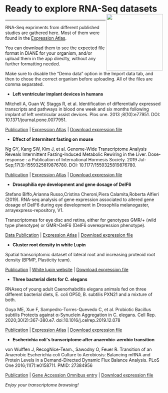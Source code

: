 # Ready to explore RNA-Seq datasets <img src="www/favicon.ico" align="right" alt="" width="180" />
---
  
RNA-Seq expriments from different published studies are gathered here.
Most of them were found in the [Expression Atlas]("https://www.ebi.ac.uk/gxa/home").

[](https://www.ebi.ac.uk/gxa/resources/images/expression-atlas.png)

You can download them to see the expected file format in DIANE for your organism, and/or upload them in the app direclty, without any further formatting needed.

Make sure to disable the “Demo data” option in the Import data tab, and then to chose the correct organism before uploading. 
All of the files are comma separated.


+ **Left ventricular implant devices in humans** 

Mitchell A, Guan W, Staggs R, et al. Identification of differentially expressed transcripts and pathways in blood one week and six months following implant of left ventricular assist devices. Plos one. 2013 ;8(10):e77951. DOI: 10.1371/journal.pone.0077951.
 
[Publication](https://doi.org/10.1371/journal.pone.0077951) | 
[Expression Atlas](https://www.ebi.ac.uk/gxa/experiments/E-GEOD-46665/Downloads) | 
[Download expression file](/datasets/Homo_sapiens_ventricular_devices_implants_follow_up.csv)


+ **Effect of intermitent fasting on mouse** 

Ng GY, Kang SW, Kim J, et al. Genome-Wide Transcriptome Analysis Reveals Intermittent Fasting-Induced Metabolic Rewiring in the Liver. Dose-response : a Publication of International Hormesis Society. 2019 Jul-Sep;17(3):1559325819876780. DOI: 10.1177/1559325819876780. 
 
[Publication](https://doi.org/10.1177/1559325819876780) | 
[Expression Atlas](https://www.ebi.ac.uk/gxa/experiments/E-GEOD-130127/Downloads) | 
[Download expression file](/datasets/Mouse_fasting_hours.csv)


+ **Drosophilia eye development and gene dosage of DeIF6** 

Stefano Biffo,Arianna Russo,Cristina Cheroni,Piera Calamita,Roberta Alfieri (2019). RNA-seq analysis of gene expression associated to altered gene dosage of DeIF6 during eye development in Drosophila melanogaster, arrayexpress-repository, V1. 

Transcriptomes for eye disc and retina, either for genotypes GMR/+ (wild type phenotype) or GMR>DeIF6 (DeIF6 overexpression phenotype).

[Data Publication](https://www.ebi.ac.uk/ena/browser/view/PRJEB22084) | 
[Expression Atlas](https://www.ebi.ac.uk/gxa/experiments/E-MTAB-5954/Downloads) | 
[Download expression file](/datasets/Drosophilia_EyeDevelopment_DelF6.csv)


+ **Cluster root density in white Lupin** 

Spatial transcriptomic dataset of lateral root and increasing proteoid root density (BPMP, Plasticity team).

[Publication](https://www.nature.com/articles/s41467-019-14197-9) | 
[White lupin website](https://www.whitelupin.fr/Transcriptomic.html) | 
[Download expression file](/datasets/Lupin_ClusterRoots.csv)


+ **Three bacterial diets for C. elegans** 

RNAseq of young adult Caenorhabditis elegans animals fed on three different bacterial diets, E. coli OP50, B. subtilis PXN21 and a mixture of both.

Goya ME, Xue F, Sampedro-Torres-Quevedo C, et al. Probiotic Bacillus subtilis Protects against α-Synuclein Aggregation in C. elegans. Cell Rep. 2020;30(2):367-380.e7. doi:10.1016/j.celrep.2019.12.078

[Publication](https://www.ncbi.nlm.nih.gov/pmc/articles/PMC6963774) | 
[Expression Atlas](https://www.ebi.ac.uk/gxa/experiments/E-MTAB-8164/Downloads) | 
[Download expression file](/datasets/C_elegans_bacterial_diets.csv)



+ **Escherichia coli's transcriptome after anaerobic-aerobic transition** 

von Wulffen J, RecogNice-Team., Sawodny O, Feuer R. Transition of an Anaerobic Escherichia coli Culture to Aerobiosis: Balancing mRNA and Protein Levels in a Demand-Directed Dynamic Flux Balance Analysis. PLoS One 2016;11(7):e0158711. PMID: 27384956

[Publication](https://doi.org/10.1371/journal.pone.0158711) | 
[Gene Accession Omnibus entry](https://www.ncbi.nlm.nih.gov/geo/query/acc.cgi?acc=GSE71562) | 
[Download expression file](/datasets/E_coli_anaerobic_aerobic.csv)


*Enjoy your transcriptome browsing!*